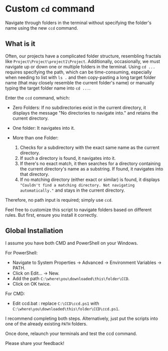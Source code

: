 # Custom `cd` command

Navigate through folders in the terminal without specifying the folder's name using the new `ccd` command.

## What is it

Often, our projects have a complicated folder structure, resembling fractals like `Project\Project\project1\Project`. Additionally, occasionally, we must navigate up or down one or multiple folders in the terminal. Using `cd ...` requires specifying the path, which can be time-consuming, especially when needing to list with `ls .` and then copy-pasting a long target folder name (that may closely resemble the current folder's name) or manually typing the target folder name into `cd ...`.

Enter the `ccd` command, which:

- Zero Folders: If no subdirectories exist in the current directory, it displays the message "No directories to navigate into." and retains the current directory.

- One folder: It navigates into it.

- More than one Folder:
    1. Checks for a subdirectory with the exact same name as the current directory.
    2. If such a directory is found, it navigates into it.
    3. If there's no exact match, it then searches for a directory containing the current directory's name as a substring. If found, it navigates into that directory.
    4. If no matching directory (either exact or similar) is found, it displays `"Couldn't find a matching directory. Not navigating automatically."` and stays in the current directory.

Therefore, no path input is required; simply use `ccd`.

Feel free to customize this script to navigate folders based on different rules. But first, ensure you install it correctly.

## Global Installation

I assume you have both CMD and PowerShell on your Windows.

For PowerShell:

  - Navigate to System Properties -> Advanced -> Environment Variables -> PATH.
  - Click on Edit... -> New.
  - Add the path `C:\where\you\downloaded\this\folder\CCD`.
  - Click on OK twice.

For CMD:

  - Edit ccd.bat : replace `C:\CCD\ccd.ps1` with `C:\where\you\downloaded\this\folder\CCD\ccd.ps1`.

I recommend completing both steps. Alternatively, just put the scripts into one of the already existing `PATH` folders.

Once done, relaunch your terminals and test the ccd command.

Please share your feedback!

